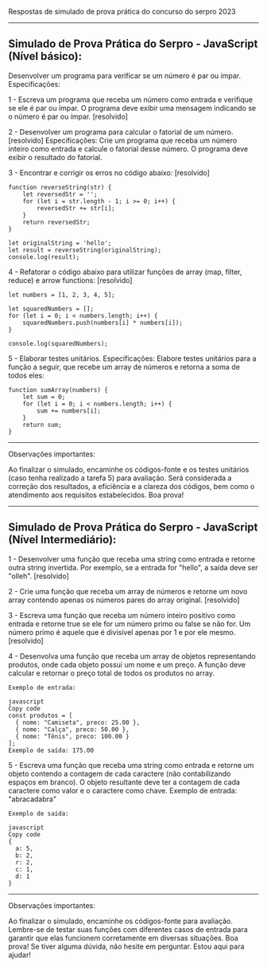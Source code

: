 Respostas de simulado de prova prática do concurso do serpro 2023

----------------------------------------------------------------------
Simulado de Prova Prática do Serpro - JavaScript (Nível básico):
----------------------------------------------------------------------

Desenvolver um programa para verificar se um número é par ou ímpar.
Especificações:

1 - Escreva um programa que receba um número como entrada e verifique se ele é par ou ímpar. O programa deve exibir uma mensagem indicando se o número é par ou ímpar. [resolvido]

2 - Desenvolver um programa para calcular o fatorial de um número. [resolvido]
    Especificações:
    Crie um programa que receba um número inteiro como entrada e calcule o fatorial desse número. O programa deve exibir o resultado do fatorial.

3 - Encontrar e corrigir os erros no código abaixo: [resolvido]

    function reverseString(str) {
        let reversedStr = '';
        for (let i = str.length - 1; i >= 0; i++) {
            reversedStr += str[i];
        }
        return reversedStr;
    }

    let originalString = 'hello';
    let result = reverseString(originalString);
    console.log(result);

4 - Refatorar o código abaixo para utilizar funções de array (map, filter, reduce) e arrow functions: [resolvido]

    let numbers = [1, 2, 3, 4, 5];

    let squaredNumbers = [];
    for (let i = 0; i < numbers.length; i++) {
        squaredNumbers.push(numbers[i] * numbers[i]);
    }

    console.log(squaredNumbers);

5 - Elaborar testes unitários.
    Especificações:
    Elabore testes unitários para a função a seguir, que recebe um array de números e retorna a soma de todos eles:

    function sumArray(numbers) {
        let sum = 0;
        for (let i = 0; i < numbers.length; i++) {
            sum += numbers[i];
        }
        return sum;
    }

-----------------------
Observações importantes:

Ao finalizar o simulado, encaminhe os códigos-fonte e os testes unitários (caso tenha realizado a tarefa 5) para avaliação.
Será considerada a correção dos resultados, a eficiência e a clareza dos códigos, bem como o atendimento aos requisitos estabelecidos.
Boa prova!


----------------------------------------------------------------------
Simulado de Prova Prática do Serpro - JavaScript (Nível Intermediário):
----------------------------------------------------------------------

1 - Desenvolver uma função que receba uma string como entrada e retorne outra string invertida. Por exemplo, se a entrada for "hello", a saída deve ser "olleh". [resolvido]

2 - Crie uma função que receba um array de números e retorne um novo array contendo apenas os números pares do array original. [resolvido]

3 - Escreva uma função que receba um número inteiro positivo como entrada e retorne true se ele for um número primo ou false se não for. Um número primo é aquele que é divisível apenas por 1 e por ele mesmo. [resolvido]

4 - Desenvolva uma função que receba um array de objetos representando produtos, onde cada objeto possui um nome e um preço. A função deve calcular e retornar o preço total de todos os produtos no array.

    Exemplo de entrada:

    javascript
    Copy code
    const produtos = [
      { nome: "Camiseta", preco: 25.00 },
      { nome: "Calça", preco: 50.00 },
      { nome: "Tênis", preco: 100.00 }
    ];
    Exemplo de saída: 175.00

5 - Escreva uma função que receba uma string como entrada e retorne um objeto contendo a contagem de cada caractere (não contabilizando espaços em branco). O objeto resultante deve ter a contagem de cada caractere como valor e o caractere como chave.
Exemplo de entrada: "abracadabra"

    Exemplo de saída:

    javascript
    Copy code
    {
      a: 5,
      b: 2,
      r: 2,
      c: 1,
      d: 1
    }

-------------------
Observações importantes:

Ao finalizar o simulado, encaminhe os códigos-fonte para avaliação.
Lembre-se de testar suas funções com diferentes casos de entrada para garantir que elas funcionem corretamente em diversas situações.
Boa prova! Se tiver alguma dúvida, não hesite em perguntar. Estou aqui para ajudar!